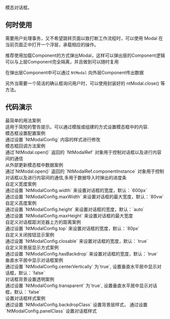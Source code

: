 
模态对话框。

## 何时使用

需要用户处理事务，又不希望跳转页面以致打断工作流程时，可以使用 Modal 在当前页面正中打开一个浮层，承载相应的操作。

推荐使用加载Component的方式弹出Modal，这样可以弹出层的Component逻辑可以与上层Component完全隔离，并且做到可以随时复用

在弹出层Component中可以通过 `NtModal` 向外层Component传出数据

另外当需要一个简洁的确认框询问用户时，可以使用封装好的 ntModal.close() 等方法。

## 代码演示

<div class="grid-x grid-margin-x">
  <div class="medium-12 large-12 cell">
    <nt-example>
      <nt-example-showcase>
        <example-modal-basic></example-modal-basic>
      </nt-example-showcase>
      <nt-example-legend title="基本使用">
        最简单的用法案例<br>适用于简短的警告提示。可以通过模版或组建的方式设置模态框中的内容.
      </nt-example-legend>
      <nt-example-code [code]="basicCode"></nt-example-code>
    </nt-example>
  </div>
  <div class="medium-12 large-12 cell">
    <nt-example>
      <nt-example-showcase>
        <example-modal-config></example-modal-config>
      </nt-example-showcase>
      <nt-example-legend title="具体配置">
        模态框设置配置案例<br>
        通过设置 `NtModalConfig` 内容的样式进行修改
      </nt-example-legend>
      <nt-example-code [code]="configCode"></nt-example-code>
    </nt-example>
  </div>
  <div class="medium-12 large-12 cell">
    <nt-example>
      <nt-example-showcase>
        <example-modal-event></example-modal-event>
      </nt-example-showcase>
      <nt-example-legend title="回调事件">
        模态框回调方法案例<br>
        通过`NtModal.open()` 返回的 `NtModalRef` 对象用于控制对话框以及进行内容间的通信
      </nt-example-legend>
      <nt-example-code [code]="eventCode"></nt-example-code>
    </nt-example>
  </div>
  <div class="medium-6 large-6 cell">
    <nt-example>
      <nt-example-showcase>
        <example-modal-data></example-modal-data>
      </nt-example-showcase>
      <nt-example-legend title="外部更新数据">
        从外部更新模态框中数据案例<br>
        通过`NtModal.open()` 返回的 `NtModalRef.componentInstance` 对象用于控制对话框以及进行内容间的通信,多用于数据导入时弹出的进度条
      </nt-example-legend>
      <nt-example-code [code]="dataCode"></nt-example-code>
    </nt-example>
  </div>
  <div class="medium-6 large-6 cell">
    <nt-example>
      <nt-example-showcase>
        <example-modal-width></example-modal-width>
      </nt-example-showcase>
      <nt-example-legend title="自定义宽度">
        自定义宽度案例<br>
        通过设置 `NtModalConfig.width` 来设置对话框的宽度，默认：`600px`<br>
        通过设置 `NtModalConfig.maxWidth` 来设置对话框的最大宽度，默认：`80vw`
      </nt-example-legend>
      <nt-example-code [code]="widthCode"></nt-example-code>
    </nt-example>
  </div>
  <div class="medium-6 large-6 cell">
    <nt-example>
      <nt-example-showcase>
        <example-modal-height></example-modal-height>
      </nt-example-showcase>
      <nt-example-legend title="自定义高度">
       自定义高度案例<br>
        通过设置 `NtModalConfig.height` 来设置对话框的宽度，默认：`auto`<br>
        通过设置 `NtModalConfig.maxHeight` 来设置对话框的最大宽度
      </nt-example-legend>
      <nt-example-code [code]="heightCode"></nt-example-code>
    </nt-example>
  </div>
  <div class="medium-6 large-6 cell">
    <nt-example>
      <nt-example-showcase>
        <example-modal-top></example-modal-top>
      </nt-example-showcase>
      <nt-example-legend title="自定义对话框距浏览器上方的距离">
        自定义对话框距浏览器上方的距离案例<br>
        通过设置 `NtModalConfig.top` 来设置对话框的宽度，默认：`80px`
      </nt-example-legend>
      <nt-example-code [code]="topCode"></nt-example-code>
    </nt-example>
  </div>
  <div class="medium-6 large-6 cell">
    <nt-example>
      <nt-example-showcase>
        <example-modal-closable></example-modal-closable>
      </nt-example-showcase>
      <nt-example-legend title="自定义关闭按钮显示方式">
        自定义关闭按钮显示案例<br>
        通过设置 `NtModalConfig.closable` 来设置对话框的宽度，默认：`true`
      </nt-example-legend>
      <nt-example-code [code]="closableCode"></nt-example-code>
    </nt-example>
  </div>
  <div class="medium-6 large-6 cell">
    <nt-example>
      <nt-example-showcase>
        <example-modal-has-backdrop></example-modal-has-backdrop>
      </nt-example-showcase>
      <nt-example-legend title="自定义背景层显示方式">
        自定义背景层显示方式案例<br>
        通过设置 `NtModalConfig.hasBackdrop` 来设置对话框的宽度，默认：`true`
      </nt-example-legend>
      <nt-example-code [code]="hasBackdropCode"></nt-example-code>
    </nt-example>
  </div>
   <div class="medium-6 large-6 cell">
    <nt-example>
      <nt-example-showcase>
        <example-modal-center-vertically></example-modal-center-vertically>
      </nt-example-showcase>
      <nt-example-legend title="垂直水平居中显示对话框">
        垂直水平居中显示对话框案例<br>
        通过设置 `NtModalConfig.centerVertically` 为`true`, 设置垂直水平居中显示对话框，默认：`false`
      </nt-example-legend>
      <nt-example-code [code]="centerVerticallyCode"></nt-example-code>
    </nt-example>
  </div>
  <div class="medium-6 large-6 cell">
    <nt-example>
      <nt-example-showcase>
        <example-modal-transparent></example-modal-transparent>
      </nt-example-showcase>
      <nt-example-legend title="对话框背景设置透明">
        对话框背景设置透明案例<br>
        通过设置 `NtModalConfig.transparent` 为`true`, 设置垂直水平居中显示对话框，默认：`false`
      </nt-example-legend>
      <nt-example-code [code]="transparentCode"></nt-example-code>
    </nt-example>
  </div>
   <div class="medium-6 large-6 cell">
  <nt-example>
    <nt-example-showcase>
      <example-modal-class></example-modal-class>
    </nt-example-showcase>
    <nt-example-legend title="设置对话框样式">
      设置对话框样式案例<br>
      通过设置 `NtModalConfig.backdropClass` 设置背景层样式，
      通过设置 `NtModalConfig.panelClass` 设置对话框样式
    </nt-example-legend>
    <nt-example-code [code]="transparentCode"></nt-example-code>
  </nt-example>
</div>
</div>

<div>
  <nt-markdown [data]="api"></nt-markdown>
</div>
